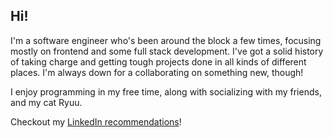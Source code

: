 ## Hi!

I'm a software engineer who's been around the block a few times, focusing mostly on frontend and some full stack development. I've got a solid history of taking charge and getting tough projects done in all kinds of different places. I'm always down for a collaborating on something new, though!

I enjoy programming in my free time, along with socializing with my friends, and my cat Ryuu. 

Checkout my [LinkedIn recommendations](https://www.linkedin.com/in/mia-fallon/details/recommendations/)!
